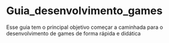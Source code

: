# Guia_desenvolvimento_games
Esse guia tem o principal objetivo começar a caminhada para o desenvolvimento de games de forma rápida e didática
